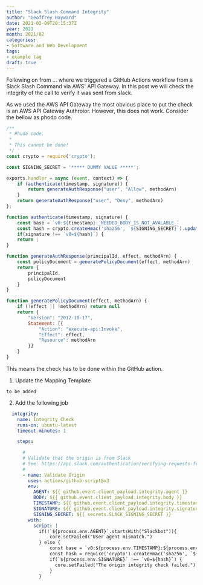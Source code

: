 ```yaml
---
title: "Slack Slash Command Integrity"
author: "Geoffrey Hayward"
date: 2021-02-09T20:15:37Z
year: 2021
month: 2021/02
categories:
- Software and Web Development
tags:
- example tag
draft: true
---
```

Following on from ... where we triggered a GitHub Actions workflow from a Slack Slash Command via AWS' API Gateway. In 
this post we will check the integrity of the call to verify it was sent from slack.

As we used the AWS API Gateway the most obvious place to put the check is an AWS API Gateway Authroior. However, this 
does not work. Consider the bellow as phodo code.

```javascript
/**
 * Phudo code.
 * 
 * This cannot be done!
 */
const crypto = require('crypto');

const SIGNING_SECRET = '***** DUMMY VALUE *****';

exports.handler = async (event, context) => {
    if (authenticate(timestamp, signature)) {
        return generateAuthResponse("user", "Allow", methodArn)
    }
    return generateAuthResponse("user", "Deny", methodArn)
};

function authenticate(timestamp, signature) {
    const base = `v0:${timestamp}:_NEEDED_BODY_IS_NOT_AVALABLE_`
    const hash = crypto.createHmac('sha256', `${SIGNING_SECRET}`).update(base).digest("hex")
    if(signature !== `v0=${hash}`) {
    return ;
}

function generateAuthResponse(principalId, effect, methodArn) {
    const policyDocument = generatePolicyDocument(effect, methodArn)
    return {
        principalId,
        policyDocument
    }
}

function generatePolicyDocument(effect, methodArn) {
    if (!effect || !methodArn) return null
    return {
        "Version": "2012-10-17",
        Statement: [{
            "Action": "execute-api:Invoke",
            "Effect": effect,
            "Resource": methodArn
        }]
    }
}
```

This means the check has to be done within the GitHub action.

1. Update the Mapping Template

```text
to be added
```

2. Add the following job
```yaml
  integrity:
    name: Integrity Check
    runs-on: ubuntu-latest
    timeout-minutes: 1

    steps:

      #
      # Validate that the origin is from Slack
      # See: https://api.slack.com/authentication/verifying-requests-from-slack
      #
      - name: Validate Origin
        uses: actions/github-script@v3
        env:
          AGENT: ${{ github.event.client_payload.integrity.agent }}
          BODY: ${{ github.event.client_payload.integrity.body }}
          TIMESTAMP: ${{ github.event.client_payload.integrity.timestamp }}
          SIGNATURE: ${{ github.event.client_payload.integrity.signature }}
          SIGNING_SECRET: ${{ secrets.SLACK_SIGNING_SECRET }}
        with:
          script: |
            if(!`${process.env.AGENT}`.startsWith("Slackbot")){
                core.setFailed("User agent mismatch.")
            } else {
                const base = `v0:${process.env.TIMESTAMP}:${process.env.BODY}`
                const hash = require('crypto').createHmac('sha256', `${process.env.SIGNING_SECRET}`).update(base).digest("hex")
                if(`${process.env.SIGNATURE}` !== `v0=${hash}`) {
                  core.setFailed("The origin integrity check failed.")
                }
            }
```